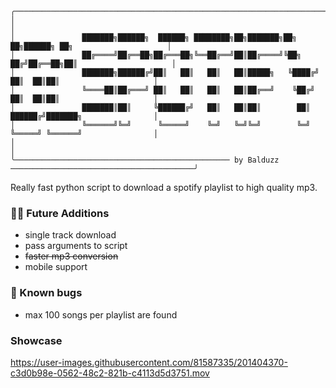 ```
╭─────────────────────────────────────────────────────────────────────────────────────────────────────╮
│                                                                                                     │
│               ███████╗██████╗  ██████╗ ████████╗██╗███████╗██╗   ██╗██████╗ ██╗                     │
│               ██╔════╝██╔══██╗██╔═══██╗╚══██╔══╝██║██╔════╝╚██╗ ██╔╝██╔══██╗██║                     │
│               ███████╗██████╔╝██║   ██║   ██║   ██║█████╗   ╚████╔╝ ██║  ██║██║                     │
│               ╚════██║██╔═══╝ ██║   ██║   ██║   ██║██╔══╝    ╚██╔╝  ██║  ██║██║                     │
│               ███████║██║     ╚██████╔╝   ██║   ██║██║        ██║   ██████╔╝███████╗                │
│               ╚══════╝╚═╝      ╚═════╝    ╚═╝   ╚═╝╚═╝        ╚═╝   ╚═════╝ ╚══════╝                │
│                                                                                                     │
╰──────────────────────────────────────────────── by Balduzz ─────────────────────────────────────────╯
```
Really fast python script to download a spotify playlist to high quality mp3.

### ✍🏼 Future Additions
- single track download
- pass arguments to script
- ~~faster mp3 conversion~~
- mobile support

### 🐛 Known bugs ###
- max 100 songs per playlist are found

### Showcase
https://user-images.githubusercontent.com/81587335/201404370-c3d0b98e-0562-48c2-821b-c4113d5d3751.mov
